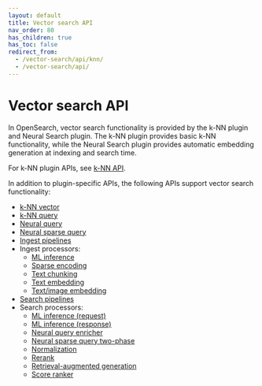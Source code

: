 ```yaml
---
layout: default
title: Vector search API
nav_order: 80
has_children: true
has_toc: false
redirect_from:
  - /vector-search/api/knn/
  - /vector-search/api/
---
```


# Vector search API

In OpenSearch, vector search functionality is provided by the k-NN plugin and Neural Search plugin. The k-NN plugin provides basic k-NN functionality, while the Neural Search plugin provides automatic embedding generation at indexing and search time.

For k-NN plugin APIs, see [k-NN API]({{site.url}}{{site.baseurl}}/vector-search/api/knn/).

In addition to plugin-specific APIs, the following APIs support vector search functionality:

- [k-NN vector]({{site.url}}{{site.baseurl}}/field-types/supported-field-types/knn-vector/)
- [k-NN query]({{site.url}}{{site.baseurl}}/query-dsl/specialized/k-nn/)
- [Neural query]({{site.url}}{{site.baseurl}}/query-dsl/specialized/neural/)
- [Neural sparse query]({{site.url}}{{site.baseurl}}/query-dsl/specialized/neural-sparse/)
- [Ingest pipelines]({{site.url}}{{site.baseurl}}/ingest-pipelines/)
- Ingest processors:
    - [ML inference]({{site.url}}{{site.baseurl}}/ingest-pipelines/processors/ml-inference/)
    - [Sparse encoding]({{site.url}}{{site.baseurl}}/ingest-pipelines/processors/sparse-encoding/)
    - [Text chunking]({{site.url}}{{site.baseurl}}/ingest-pipelines/processors/text-chunking/)
    - [Text embedding]({{site.url}}{{site.baseurl}}/ingest-pipelines/processors/text-embedding/)
    - [Text/image embedding]({{site.url}}{{site.baseurl}}/ingest-pipelines/processors/text-image-embedding/)
- [Search pipelines]({{site.url}}{{site.baseurl}}/search-plugins/search-pipelines/)
- Search processors:
    - [ML inference (request)]({{site.url}}{{site.baseurl}}/search-plugins/search-pipelines/ml-inference-search-request/)
    - [ML inference (response)]({{site.url}}{{site.baseurl}}/search-plugins/search-pipelines/ml-inference-search-response/)
    - [Neural query enricher]({{site.url}}{{site.baseurl}}/search-plugins/search-pipelines/neural-query-enricher/)
    - [Neural sparse query two-phase]({{site.url}}{{site.baseurl}}/search-plugins/search-pipelines/neural-sparse-query-two-phase-processor/)
    - [Normalization]({{site.url}}{{site.baseurl}}/search-plugins/search-pipelines/normalization-processor/)
    - [Rerank]({{site.url}}{{site.baseurl}}/search-plugins/search-pipelines/rerank-processor/)
    - [Retrieval-augmented generation]({{site.url}}{{site.baseurl}}/search-plugins/search-pipelines/rag-processor/)
    - [Score ranker]({{site.url}}{{site.baseurl}}/search-plugins/search-pipelines/score-ranker-processor/)